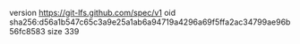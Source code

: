 version https://git-lfs.github.com/spec/v1
oid sha256:d56a1b547c65c3a9e25a1ab6a94719a4296a69f5ffa2ac34799ae96b56fc8583
size 339
